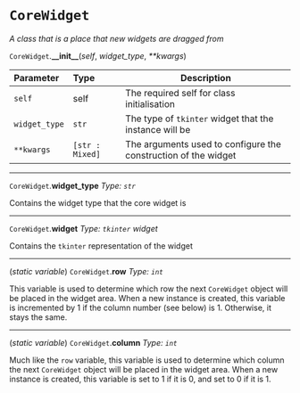 # `CoreWidget`

*A class that is a place that new widgets are dragged from*

`CoreWidget`.**\_\_init\_\_**(_self_, _widget\_type_, _**kwargs_)

|Parameter|Type|Description|
|:--------|:---|-----------|
|`self`|self|The required self for class initialisation|
|`widget_type`|`str`|The type of `tkinter` widget that the instance will be|
|`**kwargs`|`[str : Mixed]`|The arguments used to configure the construction of the widget|

<hr>

`CoreWidget`.**widget_type**
_Type: `str`_

Contains the widget type that the core widget is

<hr>

`CoreWidget`.**widget**
_Type: `tkinter` widget_

Contains the `tkinter` representation of the widget

<hr>

(_static variable_) `CoreWidget`.**row**
_Type: `int`_

This variable is used to determine which row the next `CoreWidget` object will be placed in the widget area. When a new instance is created, this variable is incremented by 1 if the column number (see below) is 1. Otherwise, it stays the same.

<hr>

(_static variable_) `CoreWidget`.**column**
_Type: `int`_

Much like the `row` variable, this variable is used to determine which column the next `CoreWidget` object will be placed in the widget area. When a new instance is created, this variable is set to 1 if it is 0, and set to 0 if it is 1.
